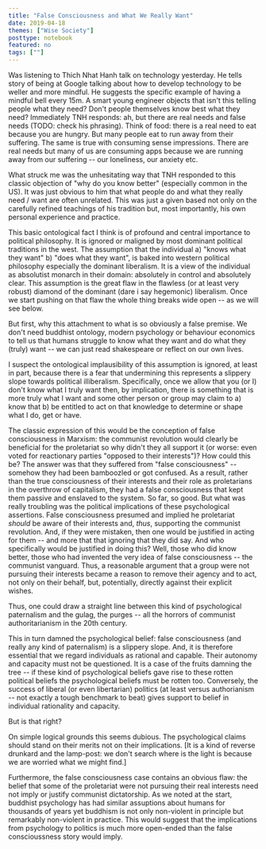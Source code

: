 ```yaml
---
title: "False Consciousness and What We Really Want"
date: 2019-04-18
themes: ["Wise Society"]
posttype: notebook
featured: no
tags: [""]
---
```


Was listening to Thich Nhat Hanh talk on technology yesterday. He tells story of being at Google talking about how to develop technology to be weller and more mindful. He suggests the specific example of having a mindful bell every 15m. A smart young engineer objects that isn't this telling people what they need? Don't people themselves know best what they need? Immediately TNH responds: ah, but there are real needs and false needs (TODO: check his phrasing). Think of food: there is a real need to eat because you are hungry. But many people eat to run away from their suffering. The same is true with consuming sense impressions. There are real needs but many of us are consuming apps because we are running away from our suffering -- our loneliness, our anxiety etc.

What struck me was the unhesitating way that TNH responded to this classic objection of "why do you know better" (especially common in the US). It was just obvious to him that what people do and what they really need / want are often unrelated. This was just a given based not only on the carefully refined teachings of his tradition but, most importantly, his own personal experience and practice.

This basic ontological fact I think is of profound and central importance to political philosophy. It is ignored or maligned by most dominant political traditions in the west. The assumption that the individual a) "knows what they want" b) "does what they want", is baked into western political philosophy especially the dominant liberalism. It is a view of the individual as absolutist monarch in their domain: absolutely in control and absolutely clear. This assumption is the great flaw in the flawless (or at least very robust) diamond of the dominant (dare i say hegemonic) liberalism. Once we start pushing on that flaw the whole thing breaks wide open -- as we will see below.

But first, why this attachment to what is so obviously a false premise. We don't need buddhist ontology, modern psychology or behaviour economics to tell us that humans struggle to know what they want and do what they (truly) want -- we can just read shakespeare or reflect on our own lives.

I suspect the ontological implausibility of this assumption is ignored, at least in part, because there is a fear that undermining this represents a slippery slope towards political illiberalism. Specifically, once we allow that you (or I) don't know what I truly want then, by implication, there is something that is more truly what I want and some other person or group may claim to a) know that b) be entitled to act on that knowledge to determine or shape what I do, get or have.

The classic expression of this would be the conception of false consciousness in Marxism: the communist revolution would clearly be beneficial for the proletariat so why didn't they all support it (or worse: even voted for reactionary parties "opposed to their interests")? How could this be? The answer was that they suffered from "false consciousness" -- somehow they had been bamboozled or got confused. As a result, rather than the true consciousness of their interests and their role as proletarians in the overthrow of capitalism, they had a false consciousness that kept them passive and enslaved to the system. So far, so good. But what was really troubling was the political implications of these psychological assertions. False consciousness presumed and implied he proletariat *should* be aware of their interests and, *thus*, supporting the communist revolution. And, if they were mistaken, then one would be justified in acting for them -- and more that that ignoring that they did say. And who specifically would be justified in doing this? Well, those who did know better, those who had invented the very idea of false consciousness -- the communist vanguard. Thus, a reasonable argument that a group were not pursuing their interests became a reason to remove their agency and to act, not only on their behalf, but, potentially, directly against their explicit wishes.

Thus, one could draw a straight line between this kind of psychological paternalism and the gulag, the purges -- all the horrors of communist authoritarianism in the 20th century.

This in turn damned the psychological belief: false consciousness (and really any kind of paternalism) is a slippery slope. And, it is therefore essential that we regard individuals as rational and capable. Their autonomy and capacity must not be questioned. It is a case of the fruits damning the tree -- if these kind of psychological beliefs gave rise to these rotten political beliefs the psychological beliefs must be rotten too. Conversely, the success of liberal (or even libertarian) politics (at least versus authorianism -- not exactly a tough benchmark to beat) gives support to belief in individual rationality and capacity.

But is that right?

On simple logical grounds this seems dubious. The psychological claims should stand on their merits not on their implications. [It is a kind of reverse drunkard and the lamp-post: we don't search where is the light is because we are worried what we might find.]

Furthermore, the false consciousness case contains an obvious flaw: the belief that some of the proletariat were not pursuing their real interests need not imply or justify communist dictatorship. As we noted at the start, buddhist psychology has had similar assuptions about humans for thousands of years yet buddhism is not only non-violent in principle but remarkably non-violent in practice. This would suggest that the implications from psychology to politics is much more open-ended than the false conscioussness story would imply.
